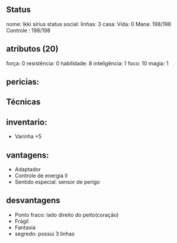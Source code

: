 ## Status
nome: Ikki sirius
status social:
linhas: 3
casa:
Vida: 0
Mana: 198/198
Controle : 198/198
## atributos (20)
força: 0
resistência: 0
habilidade: 8
inteligência: 1
foco: 10
magia: 1

## pericias:
## Técnicas


## inventario:
- Varinha +5

## vantagens:
- Adaptador
- Controle de energia II
- Sentido especial: sensor de perigo

## desvantagens
- Ponto fraco: lado direito do peito(coração)
- Frágil
- Fantasia
- segredo: possui 3 linhas